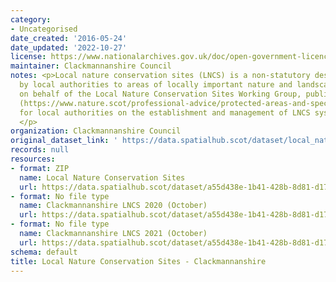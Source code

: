 ```yaml
---
category:
- Uncategorised
date_created: '2016-05-24'
date_updated: '2022-10-27'
license: https://www.nationalarchives.gov.uk/doc/open-government-licence/version/3/
maintainer: Clackmannanshire Council
notes: <p>Local nature conservation sites (LNCS) is a non-statutory designation given
  by local authorities to areas of locally important nature and landscapes. NatureScot,
  on behalf of the Local Nature Conservation Sites Working Group, published guidance
  (https://www.nature.scot/professional-advice/protected-areas-and-species/protected-areas/local-designations/local-nature-conservation-sites)
  for local authorities on the establishment and management of LNCS systems in Scotland.
  </p>
organization: Clackmannanshire Council
original_dataset_link: ' https://data.spatialhub.scot/dataset/local_nature_conservation_sites-cl'
records: null
resources:
- format: ZIP
  name: Local Nature Conservation Sites
  url: https://data.spatialhub.scot/dataset/a55d438e-1b41-428b-8d81-d173c895ead6/resource/815b1f9d-438b-470b-ac8e-9ab998cc1828/download/clacks-lncs.zip
- format: No file type
  name: Clackmannanshire LNCS 2020 (October)
  url: https://data.spatialhub.scot/dataset/a55d438e-1b41-428b-8d81-d173c895ead6/resource/0719da48-db28-4332-a0b4-4bea5440e91b/download/spatialhublncs.gpkg
- format: No file type
  name: Clackmannanshire LNCS 2021 (October)
  url: https://data.spatialhub.scot/dataset/a55d438e-1b41-428b-8d81-d173c895ead6/resource/32dd0cff-f4b7-45e5-99be-f46666dbcce2/download/clacks_lncs.gpkg
schema: default
title: Local Nature Conservation Sites - Clackmannanshire
---
```

